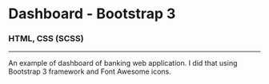 # Dashboard - Bootstrap 3

### **HTML, CSS (SCSS)** 

---

An example of dashboard of banking web application. I did that using Bootstrap 3 framework and Font Awesome icons.
